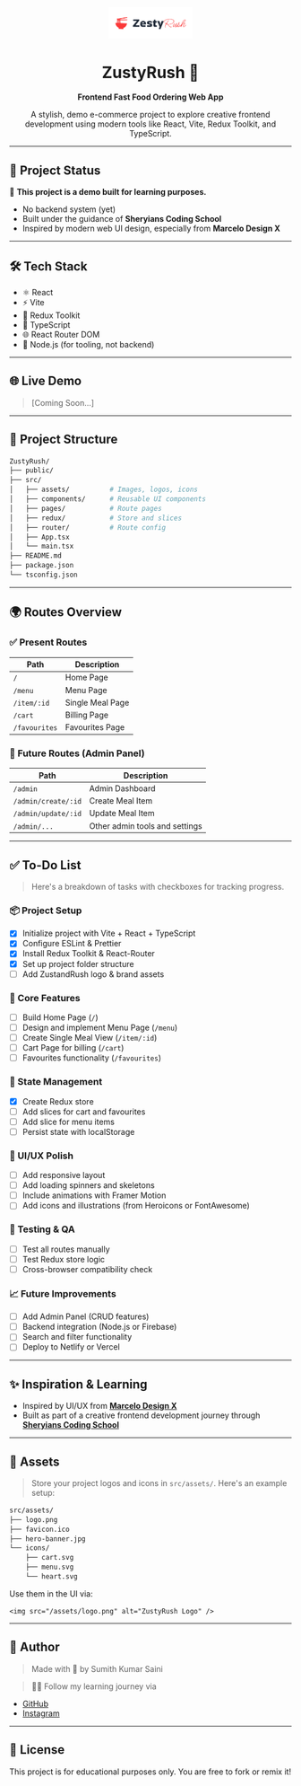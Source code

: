 <div align="center">
  <img src="public/assets/Full%20Logo/Logo%20Light.svg" alt="ZustyRush Logo" width="150" />
  <h1>ZustyRush 🍔</h1>
  <p><strong>Frontend Fast Food Ordering Web App</strong></p>
  <p>A stylish, demo e-commerce project to explore creative frontend development using modern tools like React, Vite, Redux Toolkit, and TypeScript.</p>
</div>

---

## 🚀 Project Status

🧪 **This project is a demo built for learning purposes.**

- No backend system (yet)
- Built under the guidance of **Sheryians Coding School**
- Inspired by modern web UI design, especially from **Marcelo Design X**

---

## 🛠️ Tech Stack

- ⚛️ React
- ⚡ Vite
- 🔁 Redux Toolkit
- 📘 TypeScript
- 🌐 React Router DOM
- 🧩 Node.js (for tooling, not backend)

---

## 🌐 Live Demo

> [Coming Soon...]

---

## 📁 Project Structure

```bash
ZustyRush/
├── public/
├── src/
│   ├── assets/          # Images, logos, icons
│   ├── components/      # Reusable UI components
│   ├── pages/           # Route pages
│   ├── redux/           # Store and slices
│   ├── router/          # Route config
│   ├── App.tsx
│   └── main.tsx
├── README.md
├── package.json
└── tsconfig.json
```

---

## 🌍 Routes Overview

### ✅ Present Routes

| Path          | Description      |
| ------------- | ---------------- |
| `/`           | Home Page        |
| `/menu`       | Menu Page        |
| `/item/:id`   | Single Meal Page |
| `/cart`       | Billing Page     |
| `/favourites` | Favourites Page  |

### 🔮 Future Routes (Admin Panel)

| Path                | Description                    |
| ------------------- | ------------------------------ |
| `/admin`            | Admin Dashboard                |
| `/admin/create/:id` | Create Meal Item               |
| `/admin/update/:id` | Update Meal Item               |
| `/admin/...`        | Other admin tools and settings |

---

## ✅ To-Do List

> Here's a breakdown of tasks with checkboxes for tracking progress.

### 📦 Project Setup

* [x] Initialize project with Vite + React + TypeScript
* [x] Configure ESLint & Prettier
* [x] Install Redux Toolkit & React-Router
* [x] Set up project folder structure
* [ ] Add ZustandRush logo & brand assets

### 🧩 Core Features

* [ ] Build Home Page (`/`)
* [ ] Design and implement Menu Page (`/menu`)
* [ ] Create Single Meal View (`/item/:id`)
* [ ] Cart Page for billing (`/cart`)
* [ ] Favourites functionality (`/favourites`)

### 🧠 State Management

* [x] Create Redux store
* [ ] Add slices for cart and favourites
* [ ] Add slice for menu items
* [ ] Persist state with localStorage

### 🌈 UI/UX Polish

* [ ] Add responsive layout
* [ ] Add loading spinners and skeletons
* [ ] Include animations with Framer Motion
* [ ] Add icons and illustrations (from Heroicons or FontAwesome)

### 🧪 Testing & QA

* [ ] Test all routes manually
* [ ] Test Redux store logic
* [ ] Cross-browser compatibility check

### 📈 Future Improvements

* [ ] Add Admin Panel (CRUD features)
* [ ] Backend integration (Node.js or Firebase)
* [ ] Search and filter functionality
* [ ] Deploy to Netlify or Vercel

---

## ✨ Inspiration & Learning

* Inspired by UI/UX from [**Marcelo Design X**](https://www.instagram.com/marcelodesignx/)
* Built as part of a creative frontend development journey through [**Sheryians Coding School**](https://www.instagram.com/sheryians_coding_school/)

---

## 📸 Assets

> Store your project logos and icons in `src/assets/`. Here's an example setup:

```bash
src/assets/
├── logo.png
├── favicon.ico
├── hero-banner.jpg
└── icons/
    ├── cart.svg
    ├── menu.svg
    └── heart.svg
```

Use them in the UI via:

```tsx
<img src="/assets/logo.png" alt="ZustyRush Logo" />
```

---

## 🙌 Author

> Made with 🍟 by Sumith Kumar Saini

> 👨‍💻 Follow my learning journey via 
- [GitHub](https://github.com/Sumith-Kumar-Saini)
- [Instagram](https://www.instagram.com/sumith__saini/)

---

## 📄 License

This project is for educational purposes only. You are free to fork or remix it!
